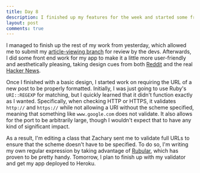 ```yaml
---
title: Day 8 
description: I finished up my features for the week and started some front end work.
layout: post
comments: true
---
```


I managed to finish up the rest of my work from yesterday, which allowed me to submit my [article-viewing branch](https://github.com/andycandrea/hnews/tree/article-viewing) for review by the devs. Afterwards, I did some front end work for my app to make it a little more user-friendly and aesthetically pleasing, taking design cues from both [Reddit](http://www.reddit.com) and the real [Hacker News](https://news.ycombinator.com/).

Once I finished with a basic design, I started work on requiring the URL of a new post to be properly formatted. Initially, I was just going to use Ruby's `URI::REGEXP` for matching, but I quickly learned that it didn't function exactly as I wanted. Specifically, when checking HTTP or HTTPS, it validates `http://` and `https://` while not allowing a URI without the scheme specified, meaning that something like `www.google.com` does not validate. It also allows for the port to be arbitrarily large, though I wouldn't expect that to have any kind of significant impact.

As a result, I'm editing a class that Zachary sent me to validate full URLs to ensure that the scheme doesn't have to be specified. To do so, I'm writing my own regular expression by taking advantage of [Rubular](http://rubular.com/), which has proven to be pretty handy. Tomorrow, I plan to finish up with my validator and get my app deployed to Heroku.

